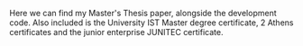 Here we can find my Master's Thesis paper, alongside the development code. Also included is the University IST Master degree certificate, 2 Athens certificates and the junior enterprise JUNITEC certificate.
